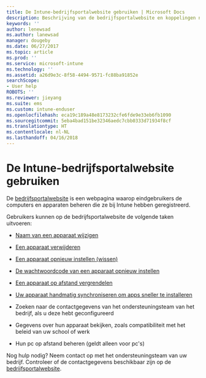```yaml
---
title: De Intune-bedrijfsportalwebsite gebruiken | Microsoft Docs
description: Beschrijving van de bedrijfsportalwebsite en koppelingen naar de stappen voor taken die eindgebruikers op de website kunnen uitvoeren
keywords: ''
author: lenewsad
ms.author: lanewsad
manager: dougeby
ms.date: 06/27/2017
ms.topic: article
ms.prod: ''
ms.service: microsoft-intune
ms.technology: ''
ms.assetid: a26d9e3c-8f58-4494-9571-fc88ba91852e
searchScope:
- User help
ROBOTS: ''
ms.reviewer: jieyang
ms.suite: ems
ms.custom: intune-enduser
ms.openlocfilehash: eca19c189a48e8173232cfe6fde9e33eb6fb1090
ms.sourcegitcommit: 5eba4bad151be32346aedc7cbb0333d71934f8cf
ms.translationtype: HT
ms.contentlocale: nl-NL
ms.lasthandoff: 04/16/2018
---
```

# <a name="using-the-intune-company-portal-website"></a>De Intune-bedrijfsportalwebsite gebruiken
De [bedrijfsportalwebsite](https://portal.manage.microsoft.com#HelpDeskDialog) is een webpagina waarop eindgebruikers de computers en apparaten beheren die ze bij Intune hebben geregistreerd.

Gebruikers kunnen op de bedrijfsportalwebsite de volgende taken uitvoeren:

-   [Naam van een apparaat wijzigen](rename-your-device-cpwebsite.md)

-   [Een apparaat verwijderen](remove-your-device-cpwebsite.md)

-   [Een apparaat opnieuw instellen (wissen)](reset-erase-your-device-cpwebsite.md)

-   [De wachtwoordcode van een apparaat opnieuw instellen](reset-your-passcode-cpwebsite.md)

-   [Een apparaat op afstand vergrendelen](remote-lock-your-device-cpwebsite.md)

-   [Uw apparaat handmatig synchroniseren om apps sneller te installeren](sync-your-device-manually-cpwebsite.md)

-   Zoeken naar de contactgegevens van het ondersteuningsteam van het bedrijf, als u deze hebt geconfigureerd

-   Gegevens over hun apparaat bekijken, zoals compatibiliteit met het beleid van uw school of werk

-   Hun pc op afstand beheren (geldt alleen voor pc's)

Nog hulp nodig? Neem contact op met het ondersteuningsteam van uw bedrijf. Controleer of de contactgegevens beschikbaar zijn op de [bedrijfsportalwebsite](https://portal.manage.microsoft.com#HelpDeskDialog).
